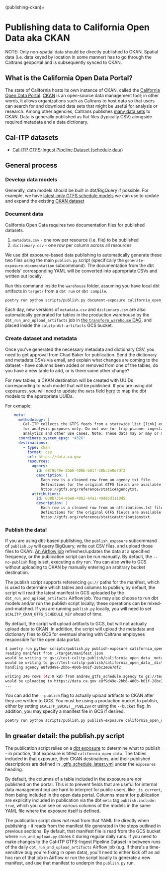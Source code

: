 (publishing-ckan)=
# Publishing data to California Open Data aka CKAN

NOTE: Only non-spatial data should be directly published to CKAN. Spatial data
(i.e. data keyed by location in some manner) has to go through the Caltrans
geoportal and is subsequently synced to CKAN.

## What is the California Open Data Portal?

The state of California hosts its own instance of CKAN, called the [California Open Data Portal](https://data.ca.gov/).
[CKAN](https://ckan.org/) is an open-source data management tool; in other words,
it allows organizations such as Caltrans to host data so that users can search
for and download data sets that might be useful for analysis or research. Among
other agencies, Caltrans publishes [many data sets](https://data.ca.gov/organization/caltrans) to CKAN.
Data is generally published as flat files (typically CSV) alongside required
metadata and a data dictionary.

## Cal-ITP datasets
* [Cal-ITP GTFS-Ingest Pipeline Dataset (schedule data)](https://data.ca.gov/dataset/cal-itp-gtfs-ingest-pipeline-dataset)

## General process
### Develop data models
Generally, data models should be built in dbt/BigQuery if possible. For example,
we have [latest-only GTFS schedule models](https://github.com/cal-itp/data-infra/tree/main/warehouse/models/mart/gtfs_schedule_latest)
we can use to update and expand the existing [CKAN dataset](https://data.ca.gov/dataset/cal-itp-gtfs-ingest-pipeline-dataset)

### Document data
California Open Data requires two documentation files for published datasets.
1. `metadata.csv` - one row per resource (i.e. file) to be published
2. `dictionary.csv` - one row per column across all resources

We use dbt exposure-based data publishing to automatically generate
these two files using the main `publish.py` script (specifically the `generate-exposure-documentation`
subcommand). The documentation from the dbt models' corresponding YAML will be
converted into appropriate CSVs and written out locally.

Run this command inside the `warehouse` folder, assuming you have local dbt
artifacts in `target/` from a `dbt run` or `dbt compile`.
```bash
poetry run python scripts/publish.py document-exposure california_open_data
```

Each day, new versions of `metadata.csv` and `dictionary.csv` are also automatically generated for tables in the production warehouse by the `dbt_run_and_upload_artifacts` job in [the `transform_warehouse` DAG](https://o1d2fa0877cf3fb10p-tp.appspot.com/dags/transform_warehouse/grid), and placed inside the `calitp-dbt-artifacts` GCS bucket.

### Create dataset and metadata
Once you've generated the necessary metadata and dictionary CSV, you need to get
approval from Chad Baker for publication. Send the dictionary and metadata CSVs via email, and explain what changes are coming to the dataset - have columns been added or removed from one of the tables, do you have a new table to add, or is there some other change?

For new tables, a CKAN destination will be created with UUIDs corresponding to each
model that will be published. If you are using dbt exposures, you will need to
update the `meta` field [here](https://github.com/cal-itp/data-infra/blob/main/warehouse/models/mart/gtfs_schedule_latest/_gtfs_schedule_latest.yml) to map the dbt models to the appropriate UUIDs.

For exmaple:
```yaml
    meta:
      methodology: |
        Cal-ITP collects the GTFS feeds from a statewide list [link] every night and aggegrates it into a statewide table
        for analysis purposes only. Do not use for trip planner ingestation, rather is meant to be used for statewide
        analytics and other use cases. Note: These data may or may or may not have passed GTFS-Validation.
      coordinate_system_epsg: "4326"
      destinations:
        - type: ckan
          format: csv
          url: https://data.ca.gov
          resources:
            agency:
              id: e8f9d49e-2bb6-400b-b01f-28bc2e0e7df2
              description: |
                Each row is a cleaned row from an agency.txt file.
                Definitions for the original GTFS fields are available at:
                https://gtfs.org/reference/static#agencytxt.
            attributions:
              id: 038b7354-06e8-4082-a4a1-40debd3110d5
              description: |
                Each row is a cleaned row from an attributions.txt file.
                Definitions for the original GTFS fields are available at:
                https://gtfs.org/reference/static#attributionstxt.
```

### Publish the data!
If you are using dbt-based publishing, the `publish_exposure` subcommand of `publish.py`
will query BigQuery, write out CSV files, and upload those files to CKAN.
[An Airflow job](https://o1d2fa0877cf3fb10p-tp.appspot.com/dags/publish_open_data/grid) refreshes/updates the data at a specified
frequency, or the publication script can be run manually. By default, the `--no-publish` flag is set, executing a dry run. You can also write to GCS without uploading to CKAN by manually entering an arbitrary bucket destination.

The publish script supports referencing `gs://` paths for the manifest, which is used to determine which tables and columns to publish; by default, the script will read the latest manifest in GCS uploaded by the `dbt_run_and_upload_artifacts` Airflow job.
You may also choose to run dbt models and/or run the publish script locally; these
operations can be mixed-and-matched. If you are running `publish.py` locally, you
will need to set `$CALITP_CKAN_GTFS_SCHEDULE_KEY` ahead of time.

By default, the script will upload artifacts to GCS, but will not actually
upload data to CKAN. In addition, the script will upload the metadata and dictionary
files to GCS for eventual sharing with Caltrans employees responsible for the open data portal.
```bash
$ poetry run python scripts/publish.py publish-exposure california_open_data --manifest ./target/manifest.json
reading manifest from ./target/manifest.json
would be writing to gs://test-calitp-publish/california_open_data__metadata/dt=2022-08-30/ts=2022-08-30T20:46:00.474199Z/metadata.csv
would be writing to gs://test-calitp-publish/california_open_data__dictionary/dt=2022-08-30/ts=2022-08-30T20:46:00.474199Z/dictionary.csv
handling agency e8f9d49e-2bb6-400b-b01f-28bc2e0e7df2
...
writing 346 rows (42.9 kB) from andrew_gtfs_schedule.agency to gs://test-calitp-publish/california_open_data__agency/dt=2022-08-30/ts=2022-08-30T20:46:00.474199Z/agency.csv
would be uploading to https://data.ca.gov e8f9d49e-2bb6-400b-b01f-28bc2e0e7df2 if --publish
...
```

You can add the `--publish` flag to actually upload artifacts to CKAN after they
are written to GCS. You must be using a production bucket to publish, either
by setting `$CALITP_BUCKET__PUBLISH` or using the `--bucket` flag. In addition,
you may specify a manifest file in GCS if desired.
```bash
poetry run python scripts/publish.py publish-exposure california_open_data --bucket gs://calitp-publish --manifest gs://calitp-dbt-artifacts/latest/manifest.json --publish
```

## In greater detail: the publish.py script

The publication script relies on a [dbt exposure](https://docs.getdbt.com/docs/build/exposures) to determine what to publish - in practice, that exposure is titled `california_open_data`. The tables included in that exposure, their CKAN destinations, and their published descriptions are defined in [_gtfs_schedule_latest.yml](https://github.com/cal-itp/data-infra/blob/main/warehouse/models/mart/gtfs_schedule_latest/_gtfs_schedule_latest.yml) under the `exposures` heading.

By default, the columns of a table included in the exposure are _not_ published on the portal. This is to prevent fields that are useful for internal data management but are hard to interpret for public users, like `_is_current`, from being included in the open data portal. Columns meant for publication are explicitly included in publication via the dbt `meta` tag `publish.include: true`, which you can see on various columns of the models in the same YAML file where the exposure itself is defined.

The publication script does _not_ read from that YAML file directly when publishing - it reads from the manifest file generated in the steps outlined in previous sections. By default, that manifest file is read from the GCS bucket where `run_and_upload.py` stores it during regular daily runs. If you need to make changes to the Cal-ITP GTFS-Ingest Pipeline Dataset in between runs of the daily `dbt_run_and_upload_artifacts` Airflow job (e.g. if there's a time-sensitive bug you're fixing in open data), you'll need to either kick off an ad hoc run of that job in Airflow or run the script locally to generate a new manifest, and use that manifest to underpin the `publish.py` run.
